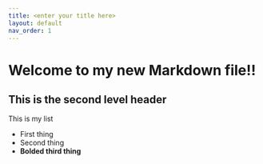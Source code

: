 ```yaml
---
title: <enter your title here>
layout: default
nav_order: 1
---
```


# Welcome to my new Markdown file!!

## This is the second level header

This is my list
- First thing
- Second thing
- **Bolded third thing**
